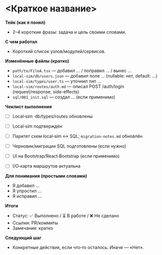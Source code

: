 # <Краткое название>


**Тейк (как я понял)**
- 2–4 короткие фразы: задача и цель своими словами.


**С чем работал**
- Короткий список узлов/модулей/сервисов.


**Изменённые файлы (кратко)**
- `path/to/FileA.tsx` — добавил … / поправил … / вынес …
- `local-sim/db/users.json` — добавил поле … (nullable: нет, default: …)
- `local-sim/types/user.ts` — уточнил тип …
- `local-sim/routes/auth.md` — описал POST /auth/login (request/response, side-effects)
- `sql/001_init.sql` — создал … (если применимо)


**Чеклист выполнения**
- [ ] Local‑sim: db/types/routes обновлены
- [ ] Local‑sim подтверждён
- [ ] Паритет схем local‑sim ↔ SQL; `migration-notes.md` обновлён
- [ ] Черновик/миграции SQL подготовлены (если нужно)
- [ ] UI на Bootstrap/React‑Bootstrap (если применимо)
- [ ] I/O‑карта маршрутов актуальна


**Для понимания (простыми словами)**
- Я добавил …
- Я упростил …
- Я исправил …


**Итоги**
- Статус: ✅ Выполнено / ⏳ В работе / ❌ Не сделано
- Ссылки: PR/коммиты
- Замечания: кратко


**Следующий шаг**
- Конкретные действия, если что‑то осталось. Иначе — «Нет».